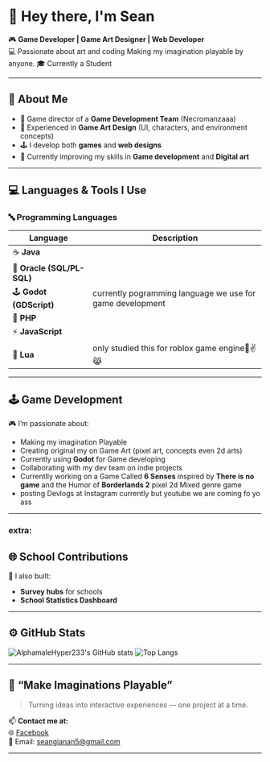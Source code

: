 # 👋 Hey there, I'm **Sean**

🎮 **Game Developer | Game Art Designer | Web Developer**  
💻 Passionate about art and coding Making my imagination playable by anyone.
🎓 Currently a Student

---

## 🧩 About Me
- 🧠 Game director of a **Game Development Team** (Necromanzaaa)  
- 🎨 Experienced in **Game Art Design** (UI, characters, and environment concepts)  
- 🕹️ I develop both **games** and **web designs**  
- 🌱 Currently improving my skills in **Game development** and **Digital art**  

---

## 💻 Languages & Tools I Use

### 🔤 Programming Languages
| Language | Description |
|-----------|--------------|
| ☕ **Java** 
| 🧱 **Oracle (SQL/PL-SQL)** 
| 🕹️ **Godot (GDScript)** | currently pogramming language we use for game development |
| 🐘 **PHP** 
| ⚡ **JavaScript** 
| 🧩 **Lua** | only studied this for roblox game engine🥀✌️😹 |

---

## 🕹️ Game Development
🎮 I’m passionate about:
- Making my imagination Playable
- Creating original my on Game Art (pixel art, concepts even 2d arts)
- Currently using **Godot** for Game developing
- Collaborating with my dev team on indie projects
- Currentlly working on a Game Called **6 Senses** inspired by **There is no game** and the Humor of **Borderlands 2**
pixel 2d Mixed genre game
- posting Devlogs at Instagram currently but youtube we are coming fo yo ass

---

### extra:
## 🌐 School Contributions
🧭 I also built:
- **Survey hubs** for schools
- **School Statistics Dashboard**  

---

## ⚙️ GitHub Stats
![AlphamaleHyper233's GitHub stats](https://github-readme-stats.vercel.app/api?username=alphamaleHyper233&show_icons=true&theme=dark) ![Top Langs](https://github-readme-stats.vercel.app/api/top-langs/?username=alphamaleHyper233&layout=compact&theme=dark)

---

## 🎨 “Make Imaginations Playable”
> Turning ideas into interactive experiences — one project at a time.  

📫 **Contact me at:**  
🌐 [Facebook](https://www.facebook.com/sean.gianan.37/)  
📧 Email: seangianan5@gmail.com

---

